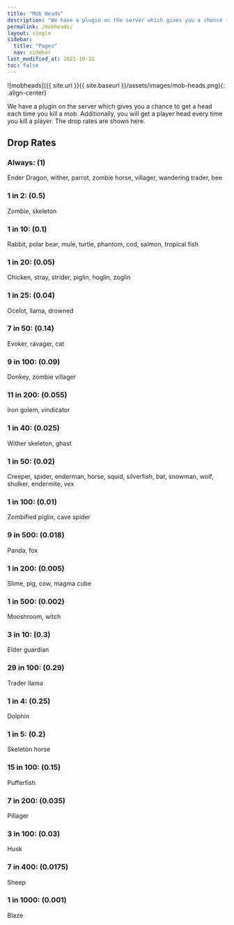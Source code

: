 ```yaml
---
title: "Mob Heads"
description: "We have a plugin on the server which gives you a chance to get a head each time you kill a mob. Additionally, you will get a player head every time you kill a player. The drop rates are shown here."
permalink: /mobheads/
layout: single
sidebar:
  title: "Pages"
  nav: sidebar
last_modified_at: 2021-10-21
toc: false
---
```


![mobheads]({{ site.url }}{{ site.baseurl }}/assets/images/mob-heads.png){: .align-center}

We have a plugin on the server which gives you a chance to get a head each time you kill a mob. Additionally, you will get a player head every time you kill a player. The drop rates are shown here.

## Drop Rates

### Always: (1)
Ender Dragon, wither, parrot, zombie horse, villager, wandering trader, bee
### 1 in 2: (0.5)
Zombie, skeleton
### 1 in 10: (0.1)
Rabbit, polar bear, mule, turtle, phantom, cod, salmon, tropical fish
### 1 in 20: (0.05)
Chicken, stray, strider, piglin, hoglin, zoglin
### 1 in 25: (0.04)
Ocelot, llama, drowned
### 7 in 50: (0.14)
Evoker, ravager, cat
### 9 in 100: (0.09)
Donkey, zombie villager
### 11 in 200: (0.055)
Iron golem, vindicator
### 1 in 40: (0.025)
Wither skeleton, ghast
### 1 in 50: (0.02)
Creeper, spider, enderman, horse, squid, silverfish, bat, snowman, wolf, shulker, endermite, vex
### 1 in 100: (0.01)
Zombified piglin, cave spider
### 9 in 500: (0.018)
Panda, fox
### 1 in 200: (0.005)
Slime, pig, cow, magma cube
### 1 in 500: (0.002)
Mooshroom, witch
### 3 in 10: (0.3)
Elder guardian
### 29 in 100: (0.29)
Trader llama
### 1 in 4: (0.25)
Dolphin
### 1 in 5: (0.2)
Skeleton horse
### 15 in 100: (0.15)
Pufferfish
### 7 in 200: (0.035)
Pillager
### 3 in 100: (0.03)
Husk
### 7 in 400: (0.0175)
Sheep
### 1 in 1000: (0.001)
Blaze